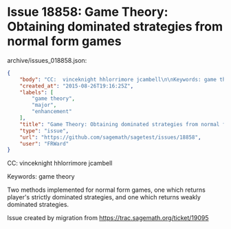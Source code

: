 # Issue 18858: Game Theory: Obtaining dominated strategies from normal form games

archive/issues_018858.json:
```json
{
    "body": "CC:  vinceknight hhlorrimore jcambell\n\nKeywords: game theory\n\nTwo methods implemented for normal form games, one which returns player's strictly dominated strategies, and one which returns weakly dominated strategies.\n\nIssue created by migration from https://trac.sagemath.org/ticket/19095\n\n",
    "created_at": "2015-08-26T19:16:25Z",
    "labels": [
        "game theory",
        "major",
        "enhancement"
    ],
    "title": "Game Theory: Obtaining dominated strategies from normal form games",
    "type": "issue",
    "url": "https://github.com/sagemath/sagetest/issues/18858",
    "user": "FRWard"
}
```
CC:  vinceknight hhlorrimore jcambell

Keywords: game theory

Two methods implemented for normal form games, one which returns player's strictly dominated strategies, and one which returns weakly dominated strategies.

Issue created by migration from https://trac.sagemath.org/ticket/19095


